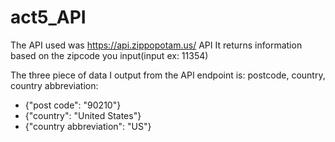 # act5_API

The API used was https://api.zippopotam.us/ API
It returns information based on the zipcode you input(input ex: 11354)

The three piece of data I output from the API endpoint is: postcode, country, country abbreviation:
- {"post code": "90210"}
- {"country": "United States"} 
- {"country abbreviation": "US"}
